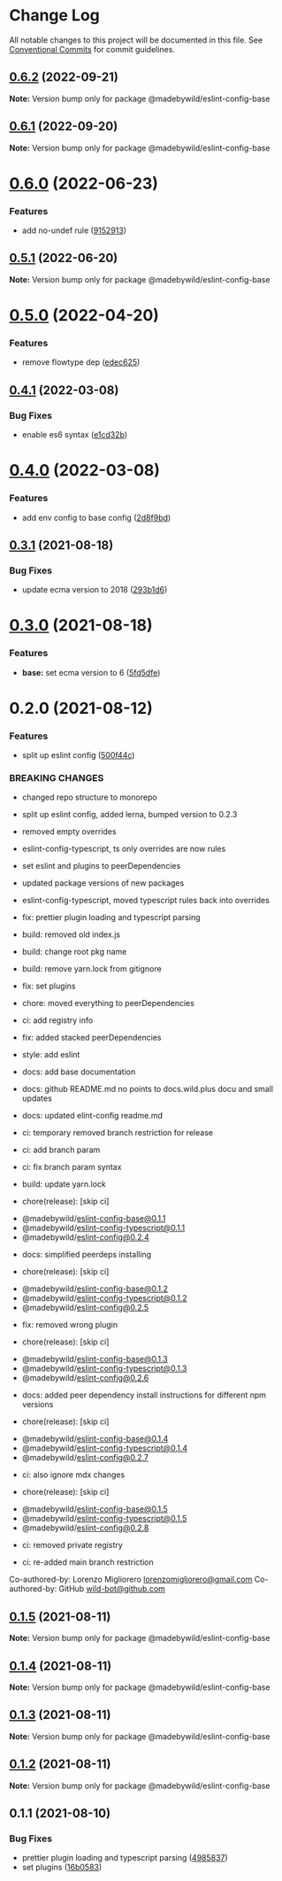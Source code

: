 # Change Log

All notable changes to this project will be documented in this file.
See [Conventional Commits](https://conventionalcommits.org) for commit guidelines.

## [0.6.2](https://github.com/madebywild/eslint-config/compare/@madebywild/eslint-config-base@0.6.1...@madebywild/eslint-config-base@0.6.2) (2022-09-21)

**Note:** Version bump only for package @madebywild/eslint-config-base





## [0.6.1](https://github.com/madebywild/eslint-config/compare/@madebywild/eslint-config-base@0.6.0...@madebywild/eslint-config-base@0.6.1) (2022-09-20)

**Note:** Version bump only for package @madebywild/eslint-config-base





# [0.6.0](https://github.com/madebywild/eslint-config/compare/@madebywild/eslint-config-base@0.5.1...@madebywild/eslint-config-base@0.6.0) (2022-06-23)


### Features

* add no-undef rule ([9152913](https://github.com/madebywild/eslint-config/commit/9152913578d6e03b2ee0b167cdbb6c29fc0d073b))





## [0.5.1](https://github.com/madebywild/eslint-config/compare/@madebywild/eslint-config-base@0.5.0...@madebywild/eslint-config-base@0.5.1) (2022-06-20)

**Note:** Version bump only for package @madebywild/eslint-config-base





# [0.5.0](https://github.com/madebywild/eslint-config/compare/@madebywild/eslint-config-base@0.4.1...@madebywild/eslint-config-base@0.5.0) (2022-04-20)


### Features

* remove flowtype dep ([edec625](https://github.com/madebywild/eslint-config/commit/edec625070fe98d2dfa919c043b0c4ef3b6460df))





## [0.4.1](https://github.com/madebywild/eslint-config/compare/@madebywild/eslint-config-base@0.4.0...@madebywild/eslint-config-base@0.4.1) (2022-03-08)


### Bug Fixes

* enable es6 syntax ([e1cd32b](https://github.com/madebywild/eslint-config/commit/e1cd32b80ef5145e058d3ce875464f77d5e923e2))





# [0.4.0](https://github.com/madebywild/eslint-config/compare/@madebywild/eslint-config-base@0.3.1...@madebywild/eslint-config-base@0.4.0) (2022-03-08)


### Features

* add env config to base config ([2d8f9bd](https://github.com/madebywild/eslint-config/commit/2d8f9bd2114a00654c3d92a353e887ce0bc464d3))





## [0.3.1](https://github.com/madebywild/eslint-config/compare/@madebywild/eslint-config-base@0.3.0...@madebywild/eslint-config-base@0.3.1) (2021-08-18)


### Bug Fixes

* update ecma version to 2018 ([293b1d6](https://github.com/madebywild/eslint-config/commit/293b1d697b623584cf0333747d8a86edda38264c))





# [0.3.0](https://github.com/madebywild/eslint-config/compare/@madebywild/eslint-config-base@0.2.0...@madebywild/eslint-config-base@0.3.0) (2021-08-18)


### Features

* **base:** set ecma version to 6 ([5fd5dfe](https://github.com/madebywild/eslint-config/commit/5fd5dfe0c13aa449fb3312674e908828db5c7395))





# 0.2.0 (2021-08-12)


### Features

* split up eslint config ([500f44c](https://github.com/madebywild/eslint-config/commit/500f44c98568e5313801bf806b06eb70940d36b3))


### BREAKING CHANGES

* changed repo structure to monorepo

* split up eslint config, added lerna, bumped version to 0.2.3

* removed empty overrides

* eslint-config-typescript, ts only overrides are now rules

* set eslint and plugins to peerDependencies

* updated package versions of new packages

* eslint-config-typescript, moved typescript rules back into overrides

* fix: prettier plugin loading and typescript parsing

* build: removed old index.js

* build: change root pkg name

* build: remove yarn.lock from gitignore

* fix: set plugins

* chore: moved everything to peerDependencies

* ci: add registry info

* fix: added stacked peerDependencies

* style: add eslint

* docs: add base documentation

* docs: github README.md no points to docs.wild.plus docu and small updates

* docs: updated elint-config readme.md

* ci: temporary removed branch restriction for release

* ci: add branch param

* ci: fix branch param syntax

* build: update yarn.lock

* chore(release): [skip ci]

 - @madebywild/eslint-config-base@0.1.1
 - @madebywild/eslint-config-typescript@0.1.1
 - @madebywild/eslint-config@0.2.4

* docs: simplified peerdeps installing

* chore(release): [skip ci]

 - @madebywild/eslint-config-base@0.1.2
 - @madebywild/eslint-config-typescript@0.1.2
 - @madebywild/eslint-config@0.2.5

* fix: removed wrong plugin

* chore(release): [skip ci]

 - @madebywild/eslint-config-base@0.1.3
 - @madebywild/eslint-config-typescript@0.1.3
 - @madebywild/eslint-config@0.2.6

* docs: added peer dependency install instructions for different npm versions

* chore(release): [skip ci]

 - @madebywild/eslint-config-base@0.1.4
 - @madebywild/eslint-config-typescript@0.1.4
 - @madebywild/eslint-config@0.2.7

* ci: also ignore mdx changes

* chore(release): [skip ci]

 - @madebywild/eslint-config-base@0.1.5
 - @madebywild/eslint-config-typescript@0.1.5
 - @madebywild/eslint-config@0.2.8

* ci: removed private registry

* ci: re-added main branch restriction

Co-authored-by: Lorenzo Migliorero <lorenzomigliorero@gmail.com>
Co-authored-by: GitHub <wild-bot@github.com>





## [0.1.5](https://github.com/madebywild/eslint-config/compare/@madebywild/eslint-config-base@0.1.4...@madebywild/eslint-config-base@0.1.5) (2021-08-11)

**Note:** Version bump only for package @madebywild/eslint-config-base





## [0.1.4](https://github.com/madebywild/eslint-config/compare/@madebywild/eslint-config-base@0.1.3...@madebywild/eslint-config-base@0.1.4) (2021-08-11)

**Note:** Version bump only for package @madebywild/eslint-config-base





## [0.1.3](https://github.com/madebywild/eslint-config/compare/@madebywild/eslint-config-base@0.1.2...@madebywild/eslint-config-base@0.1.3) (2021-08-11)

**Note:** Version bump only for package @madebywild/eslint-config-base





## [0.1.2](https://github.com/madebywild/eslint-config/compare/@madebywild/eslint-config-base@0.1.1...@madebywild/eslint-config-base@0.1.2) (2021-08-11)

**Note:** Version bump only for package @madebywild/eslint-config-base





## 0.1.1 (2021-08-10)


### Bug Fixes

* prettier plugin loading and typescript parsing ([4985837](https://github.com/madebywild/eslint-config/commit/49858376ee32a25e390dbfa58bb3fa5838a3d467))
* set plugins ([16b0583](https://github.com/madebywild/eslint-config/commit/16b058323d37ea6efc609dbf2ccb028874e6f965))
